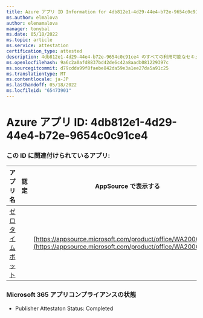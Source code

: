 ```yaml
---
title: Azure アプリ ID Information for 4db812e1-4d29-44e4-b72e-9654c0c91ce4
ms.author: elmalova
author: elenamalova
manager: tonybal
ms.date: 05/18/2022
ms.topic: article
ms.service: attestation
certification_type: attested
description: 4db812e1-4d29-44e4-b72e-9654c0c91ce4 のすべての利用可能なセキュリティとコンプライアンス情報。
ms.openlocfilehash: 9a6c2a0afd8837bd42de6c42a8aadb081229397c
ms.sourcegitcommit: d79cdda99f8faebe842da59e3a1ee27da5a91c25
ms.translationtype: MT
ms.contentlocale: ja-JP
ms.lasthandoff: 05/18/2022
ms.locfileid: "65473901"
---
```

# <a name="azure-app-id-4db812e1-4d29-44e4-b72e-9654c0c91ce4"></a>Azure アプリ ID: 4db812e1-4d29-44e4-b72e-9654c0c91ce4


### <a name="apps-associated-with-this-id"></a>この ID に関連付けられているアプリ:
| **アプリ名** | **認定** | **AppSource で表示する** |
|--------------|---------------|-----------------------|
| [ゼロ タイム ボット](../forward/WA200003717.md) |  | [https://appsource.microsoft.com/product/office/WA200003717](https://appsource.microsoft.com/product/office/WA200003717) |

### <a name="microsoft-365-app-compliance-status"></a>Microsoft 365 アプリコンプライアンスの状態
- Publisher Attestaton Status: Completed
